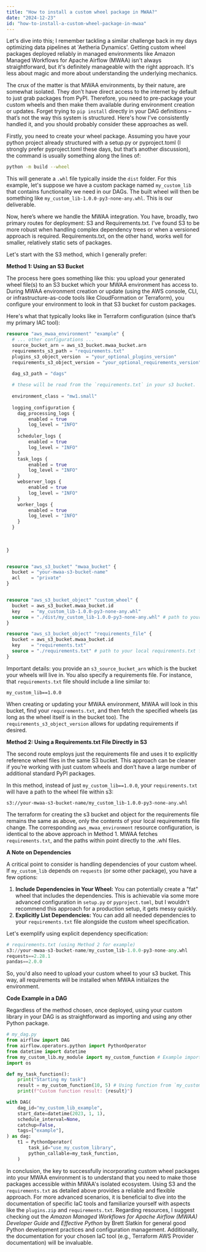 ```yaml
---
title: "How to install a custom wheel package in MWAA?"
date: "2024-12-23"
id: "how-to-install-a-custom-wheel-package-in-mwaa"
---
```


Let's dive into this; I remember tackling a similar challenge back in my days optimizing data pipelines at 'Aetheria Dynamics'. Getting custom wheel packages deployed reliably in managed environments like Amazon Managed Workflows for Apache Airflow (MWAA) isn't always straightforward, but it's definitely manageable with the right approach. It's less about magic and more about understanding the underlying mechanics.

The crux of the matter is that MWAA environments, by their nature, are somewhat isolated. They don’t have direct access to the internet by default to just grab packages from PyPI. Therefore, you need to pre-package your custom wheels and then make them available during environment creation or updates. Forget trying to `pip install` directly in your DAG definitions – that’s not the way this system is structured. Here's how I’ve consistently handled it, and you should probably consider these approaches as well.

Firstly, you need to create your wheel package. Assuming you have your python project already structured with a setup.py or pyproject.toml (I strongly prefer pyproject.toml these days, but that’s another discussion), the command is usually something along the lines of:

```bash
python -m build --wheel
```

This will generate a `.whl` file typically inside the `dist` folder. For this example, let's suppose we have a custom package named `my_custom_lib` that contains functionality we need in our DAGs. The built wheel will then be something like `my_custom_lib-1.0.0-py3-none-any.whl`. This is our deliverable.

Now, here’s where we handle the MWAA integration. You have, broadly, two primary routes for deployment: S3 and Requirements.txt. I've found S3 to be more robust when handling complex dependency trees or when a versioned approach is required. Requirements.txt, on the other hand, works well for smaller, relatively static sets of packages.

Let's start with the S3 method, which I generally prefer:

**Method 1: Using an S3 Bucket**

The process here goes something like this: you upload your generated wheel file(s) to an S3 bucket which your MWAA environment has access to. During MWAA environment creation or update (using the AWS console, CLI, or infrastructure-as-code tools like CloudFormation or Terraform), you configure your environment to look in that S3 bucket for custom packages.

Here's what that typically looks like in Terraform configuration (since that’s my primary IAC tool):

```terraform
resource "aws_mwaa_environment" "example" {
  # ... other configurations ...
  source_bucket_arn = aws_s3_bucket.mwaa_bucket.arn
  requirements_s3_path = "requirements.txt"
  plugins_s3_object_version  = "your_optional_plugins_version"
  requirements_s3_object_version = "your_optional_requirements_version"
  
  dag_s3_path = "dags"

  # these will be read from the `requirements.txt` in your s3 bucket.
  
  environment_class = "mw1.small"
  
  logging_configuration {
    dag_processing_logs {
        enabled = true
        log_level = "INFO"
    }
    scheduler_logs {
        enabled = true
        log_level = "INFO"
    }
    task_logs {
        enabled = true
        log_level = "INFO"
    }
    webserver_logs {
        enabled = true
        log_level = "INFO"
    }
    worker_logs {
        enabled = true
        log_level = "INFO"
    }
  }
  
  
  
}


resource "aws_s3_bucket" "mwaa_bucket" {
  bucket = "your-mwaa-s3-bucket-name"
  acl    = "private"
}


resource "aws_s3_bucket_object" "custom_wheel" {
  bucket = aws_s3_bucket.mwaa_bucket.id
  key    = "my_custom_lib-1.0.0-py3-none-any.whl"
  source = "./dist/my_custom_lib-1.0.0-py3-none-any.whl" # path to your local wheel file
}

resource "aws_s3_bucket_object" "requirements_file" {
  bucket = aws_s3_bucket.mwaa_bucket.id
  key    = "requirements.txt"
  source = "./requirements.txt" # path to your local requirements.txt file
}
```

Important details: you provide an `s3_source_bucket_arn` which is the bucket your wheels will live in. You also specify a requirements file. For instance, that `requirements.txt` file should include a line similar to:

```
my_custom_lib==1.0.0
```

When creating or updating your MWAA environment, MWAA will look in this bucket, find your `requirements.txt`, and then fetch the specified wheels (as long as the wheel itself is in the bucket too). The `requirements_s3_object_version` allows for updating requirements if desired.

**Method 2: Using a Requirements.txt File Directly in S3**

The second route employs just the requirements file and uses it to explicitly reference wheel files in the same S3 bucket. This approach can be cleaner if you’re working with just custom wheels and don’t have a large number of additional standard PyPI packages.

In this method, instead of just `my_custom_lib==1.0.0`, your `requirements.txt` will have a path to the wheel file within s3:

```
s3://your-mwaa-s3-bucket-name/my_custom_lib-1.0.0-py3-none-any.whl
```

The terraform for creating the s3 bucket and object for the requirements file remains the same as above, only the contents of your local requirements file change. The corresponding `aws_mwaa_environment` resource configuration, is identical to the above approach in Method 1. MWAA fetches `requirements.txt`, and the paths within point directly to the .whl files.

**A Note on Dependencies**

A critical point to consider is handling dependencies of your custom wheel. If `my_custom_lib` depends on `requests` (or some other package), you have a few options:

1.  **Include Dependencies in Your Wheel:** You can potentially create a "fat" wheel that includes the dependencies. This is achievable via some more advanced configuration in `setup.py` or `pyproject.toml`, but I wouldn't recommend this approach for a production setup, it gets messy quickly.
2.  **Explicitly List Dependencies:** You can add all needed dependencies to your `requirements.txt` file alongside the custom wheel specification.

Let's exemplify using explicit dependency specification:

```python
# requirements.txt (using Method 2 for example)
s3://your-mwaa-s3-bucket-name/my_custom_lib-1.0.0-py3-none-any.whl
requests==2.28.1
pandas==2.0.0
```

So, you'd also need to upload your custom wheel to your s3 bucket. This way, all requirements will be installed when MWAA initializes the environment.

**Code Example in a DAG**

Regardless of the method chosen, once deployed, using your custom library in your DAG is as straightforward as importing and using any other Python package.

```python
# my_dag.py
from airflow import DAG
from airflow.operators.python import PythonOperator
from datetime import datetime
from my_custom_lib.my_module import my_custom_function # Example import. Assume `my_module.py` exists within your library
import os

def my_task_function():
    print("Starting my task")
    result = my_custom_function(10, 5) # Using function from `my_custom_lib`
    print(f"Custom function result: {result}")

with DAG(
    dag_id="my_custom_lib_example",
    start_date=datetime(2023, 1, 1),
    schedule_interval=None,
    catchup=False,
    tags=["example"],
) as dag:
    t1 = PythonOperator(
        task_id="use_my_custom_library",
        python_callable=my_task_function,
    )
```

In conclusion, the key to successfully incorporating custom wheel packages into your MWAA environment is to understand that you need to make those packages accessible within MWAA's isolated ecosystem. Using S3 and the `requirements.txt` as detailed above provides a reliable and flexible approach. For more advanced scenarios, it is beneficial to dive into the documentation of specific IaC tools and familiarize yourself with aspects like the `plugins.zip` and `requirements.txt`. Regarding resources, I suggest checking out the *Amazon Managed Workflows for Apache Airflow (MWAA) Developer Guide* and *Effective Python* by Brett Slatkin for general good Python development practices and configuration management. Additionally, the documentation for your chosen IaC tool (e.g., Terraform AWS Provider documentation) will be invaluable.

